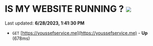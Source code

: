 # IS MY WEBSITE RUNNING ? [![](https://img.shields.io/static/v1?label=Sponsor&message=%E2%9D%A4&logo=GitHub&color=%23fe8e86)](https://github.com/sponsors/<username>)

Last updated: **6/28/2023, 1:41:30 PM**

- `GET` [https://youssefservice.me](https://youssefservice.me) - **Up** (678ms)
